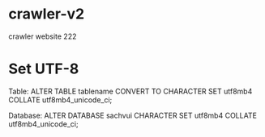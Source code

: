 # crawler-v2
crawler website 222

# Set UTF-8
 Table:
ALTER TABLE tablename CONVERT TO CHARACTER SET utf8mb4 COLLATE utf8mb4_unicode_ci;

Database: ALTER DATABASE sachvui CHARACTER SET utf8mb4 COLLATE utf8mb4_unicode_ci;

